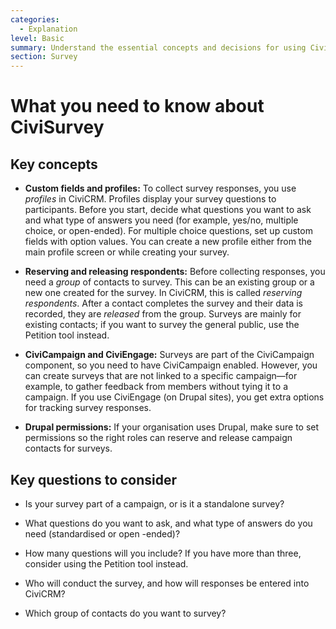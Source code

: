```yaml
---
categories:
  - Explanation
level: Basic
summary: Understand the essential concepts and decisions for using CiviCRM's Survey tool, including how to set up questions, manage respondents, and connect surveys to campaigns.
section: Survey
---
```


# What you need to know about CiviSurvey

## Key concepts

- **Custom fields and profiles:**
  To collect survey responses, you use *profiles* in CiviCRM. Profiles display your survey questions to participants. Before you start, decide what questions you want to ask and what type of answers you need (for example, yes/no, multiple choice, or open-ended). For multiple choice questions, set up custom fields with option values. You can create a new profile either from the main profile screen or while creating your survey.

- **Reserving and releasing respondents:**
  Before collecting responses, you need a *group* of contacts to survey. This can be an existing group or a new one created for the survey. In CiviCRM, this is called *reserving respondents*. After a contact completes the survey and their data is recorded, they are *released* from the group. Surveys are mainly for existing contacts; if you want to survey the general public, use the Petition tool instead.

- **CiviCampaign and CiviEngage:**
  Surveys are part of the CiviCampaign component, so you need to have CiviCampaign enabled. However, you can create surveys that are not linked to a specific campaign—for example, to gather feedback from members without tying it to a campaign. If you use CiviEngage (on Drupal sites), you get extra options for tracking survey responses.

- **Drupal permissions:**
  If your organisation uses Drupal, make sure to set permissions so the right roles can reserve and release campaign contacts for surveys.

## Key questions to consider

- Is your survey part of a campaign, or is it a standalone survey?

- What questions do you want to ask, and what type of answers do you need (standardised or open
-ended)?

- How many questions will you include? If you have more than three, consider using the Petition tool instead.

- Who will conduct the survey, and how will responses be entered into CiviCRM?

- Which group of contacts do you want to survey?

<!--
Source: https://docs.civicrm.org/user/en/latest/survey/what
-you-need-to-know/ -->

<!--
This page is best categorised as an Explanation, as it provides essential background and context for the Survey tool in CiviCRM, helping users understand key concepts and decisions before they start. It does not provide step
-by-step instructions or exhaustive technical details. The level is Basic, as it is aimed at new or non-expert users. -->
